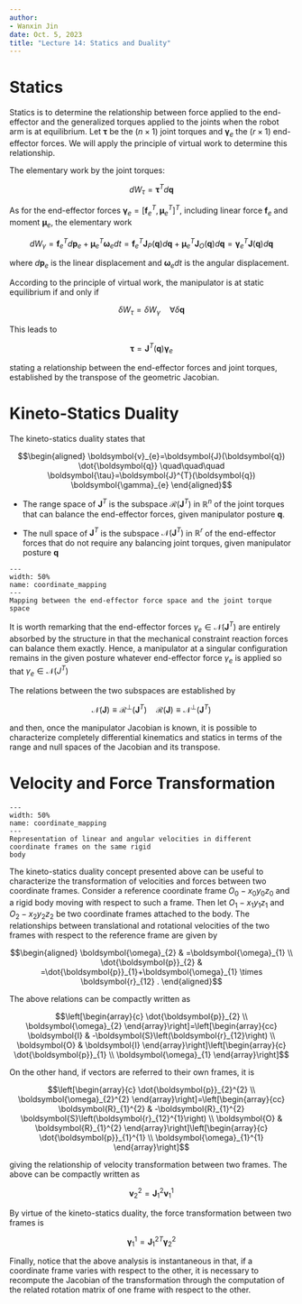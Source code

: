 ```yaml
---
author:
- Wanxin Jin
date: Oct. 5, 2023
title: "Lecture 14: Statics and Duality"
---
```


# Statics

Statics is to determine the relationship between  force
applied to the end-effector and the generalized torques applied to the
joints when the robot arm is at equilibrium. Let $\boldsymbol{\tau}$
be the $(n \times 1)$ joint torques and $\boldsymbol{\gamma}_{e}$ the
$(r \times 1)$ end-effector forces. We will apply the principle of
virtual work to determine this relationship.

The elementary work by the joint torques:

$$d W_{\tau}=\boldsymbol{\tau}^{T} d \boldsymbol{q}$$

As for the end-effector forces
$\boldsymbol{\gamma}_{e}=\left[\boldsymbol{f}_{e}^{T} ,\boldsymbol{\mu}_{e}^{T}\right]^{T}$,
including linear force $\boldsymbol{f}_{e}$ and moment
$\boldsymbol{\mu}_{e}$, the elementary work

$$d W_{\gamma}=\boldsymbol{f}_{e}^{T} d \boldsymbol{p}_{e}+\boldsymbol{\mu}_{e}^{T} \boldsymbol{\omega}_{e} d t =\boldsymbol{f}_{e}^{T} \boldsymbol{J}_{P}(\boldsymbol{q}) d \boldsymbol{q}+\boldsymbol{\mu}_{e}^{T} \boldsymbol{J}_{O}(\boldsymbol{q}) d \boldsymbol{q}  =\boldsymbol{\gamma}_{e}^{T} \boldsymbol{J}(\boldsymbol{q}) d \boldsymbol{q}$$

where $d \boldsymbol{p}_{e}$ is the linear displacement and
$\boldsymbol{\omega}_{e} d t$ is the angular displacement.

According to the principle of virtual work, the manipulator is at static
equilibrium if and only if

$$\delta W_{\tau}=\delta W_{\gamma} \quad \forall \delta \boldsymbol{q}$$

This leads to

$$\boldsymbol{\tau}=\boldsymbol{J}^{T}(\boldsymbol{q}) \boldsymbol{\gamma}_{e}$$

stating a relationship between the end-effector forces and joint
torques, established by the transpose of the geometric Jacobian.

# Kineto-Statics Duality

The kineto-statics duality states that

$$\begin{aligned}
    \boldsymbol{v}_{e}=\boldsymbol{J}(\boldsymbol{q}) \dot{\boldsymbol{q}} \quad\quad\quad 
    \boldsymbol{\tau}=\boldsymbol{J}^{T}(\boldsymbol{q}) \boldsymbol{\gamma}_{e}
\end{aligned}$$

-   The range space of $\boldsymbol{J}^{T}$ is the subspace
    $\mathcal{R}\left(\boldsymbol{J}^{T}\right)$ in $\mathbb{R}^{n}$ of
    the joint torques that can balance the end-effector forces, given
    manipulator posture $\boldsymbol{q}$.

-   The null space of $\boldsymbol{J}^{T}$ is the subspace
    $\mathcal{N}\left(\boldsymbol{J}^{T}\right)$ in $\mathbb{R}^{r}$ of
    the end-effector forces that do not require any balancing joint
    torques, given manipulator posture $\boldsymbol{q}$



```{figure} ../lec11-12/diff_kinematics/operation_to_joint.jpg
---
width: 50%
name: coordinate_mapping
---
Mapping between the end-effector force space and the joint torque
space
```


It is worth remarking that the end-effector forces
$\gamma_{e} \in \mathcal{N}\left(\boldsymbol{J}^{T}\right)$ are entirely
absorbed by the structure in that the mechanical constraint reaction
forces can balance them exactly. Hence, a manipulator at a singular
configuration remains in the given posture whatever end-effector force
$\gamma_{e}$ is applied so that
$\gamma_{e} \in \mathcal{N}\left(J^{T}\right)$

The relations between the two subspaces are established by

$$\mathcal{N}(\boldsymbol{J}) \equiv \mathcal{R}^{\perp}\left(\boldsymbol{J}^{T}\right) \quad \mathcal{R}(\boldsymbol{J}) \equiv \mathcal{N}^{\perp}\left(\boldsymbol{J}^{T}\right)$$

and then, once the manipulator Jacobian is known, it is possible to
characterize completely differential kinematics and statics in terms of
the range and null spaces of the Jacobian and its transpose.

# Velocity and Force Transformation


```{figure} ../lec11-12/diff_kinematics/coordinate_mapping.jpg
---
width: 50%
name: coordinate_mapping
---
Representation of linear and angular velocities in different
coordinate frames on the same rigid
body
```


The kineto-statics duality concept presented above can be useful to
characterize the transformation of velocities and forces between two
coordinate frames. Consider a reference coordinate frame
$O_{0}-x_{0} y_{0} z_{0}$ and a rigid body moving with respect to such a
frame. Then let $O_{1}-x_{1} y_{1} z_{1}$ and $O_{2}-x_{2} y_{2} z_{2}$
be two coordinate frames attached to the body. The relationships between
translational and rotational velocities of the two frames with respect
to the reference frame are given by

$$\begin{aligned}
\boldsymbol{\omega}_{2} & =\boldsymbol{\omega}_{1} \\
\dot{\boldsymbol{p}}_{2} & =\dot{\boldsymbol{p}}_{1}+\boldsymbol{\omega}_{1} \times \boldsymbol{r}_{12} .
\end{aligned}$$

The above relations can be compactly written as

$$\left[\begin{array}{c}
\dot{\boldsymbol{p}}_{2} \\
\boldsymbol{\omega}_{2}
\end{array}\right]=\left[\begin{array}{cc}
\boldsymbol{I} & -\boldsymbol{S}\left(\boldsymbol{r}_{12}\right) \\
\boldsymbol{O} & \boldsymbol{I}
\end{array}\right]\left[\begin{array}{c}
\dot{\boldsymbol{p}}_{1} \\
\boldsymbol{\omega}_{1}
\end{array}\right]$$

On the other hand, if vectors are referred to their own frames, it is

$$\left[\begin{array}{c}
\dot{\boldsymbol{p}}_{2}^{2} \\
\boldsymbol{\omega}_{2}^{2}
\end{array}\right]=\left[\begin{array}{cc}
\boldsymbol{R}_{1}^{2} & -\boldsymbol{R}_{1}^{2} \boldsymbol{S}\left(\boldsymbol{r}_{12}^{1}\right) \\
\boldsymbol{O} & \boldsymbol{R}_{1}^{2}
\end{array}\right]\left[\begin{array}{c}
\dot{\boldsymbol{p}}_{1}^{1} \\
\boldsymbol{\omega}_{1}^{1}
\end{array}\right]$$

giving the relationship of velocity transformation between two frames.
The above can be compactly written as

$$\boldsymbol{v}_{2}^{2}=\boldsymbol{J}_{1}^{2} \boldsymbol{v}_{1}^{1}$$

By virtue of the kineto-statics duality, the force transformation
between two frames is

$$\boldsymbol{\gamma}_{1}^{1}=\boldsymbol{J}_{1}^{2 T} \boldsymbol{\gamma}_{2}^{2}$$

Finally, notice that the above analysis is instantaneous in that, if a
coordinate frame varies with respect to the other, it is necessary to
recompute the Jacobian of the transformation through the computation of
the related rotation matrix of one frame with respect to the other.
